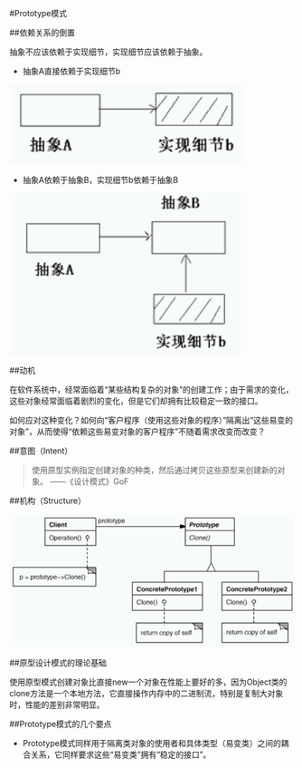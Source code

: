 #Prototype模式

##依赖关系的倒置

抽象不应该依赖于实现细节，实现细节应该依赖于抽象。

* 抽象A直接依赖于实现细节b

![抽象依赖于细节](1.png)

* 抽象A依赖于抽象B，实现细节b依赖于抽象B

![细节依赖于抽象](2.png)

##动机

在软件系统中，经常面临着“某些结构复杂的对象”的创建工作；由于需求的变化，这些对象经常面临着剧烈的变化，但是它们却拥有比较稳定一致的接口。

如何应对这种变化？如何向“客户程序（使用这些对象的程序）”隔离出“这些易变的对象”，从而使得“依赖这些易变对象的客户程序”不随着需求改变而改变？

##意图（Intent）

>使用原型实例指定创建对象的种类，然后通过拷贝这些原型来创建新的对象。  ——《设计模式》GoF

##机构（Structure）

![原型模式结构](structure.png)

##原型设计模式的理论基础

使用原型模式创建对象比直接new一个对象在性能上要好的多，因为Object类的clone方法是一个本地方法，它直接操作内存中的二进制流，特别是复制大对象时，性能的差别非常明显。

##Prototype模式的几个要点

* Prototype模式同样用于隔离类对象的使用者和具体类型（易变类）之间的耦合关系，它同样要求这些“易变类”拥有“稳定的接口”。
